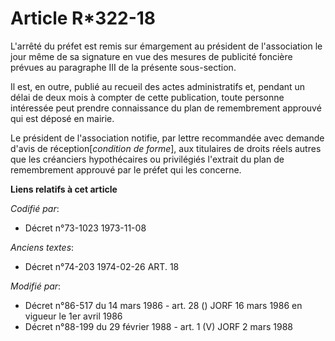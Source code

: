 # Article R*322-18

L'arrêté du préfet est remis sur émargement au président de l'association le jour même de sa signature en vue des mesures de
publicité foncière prévues au paragraphe III de la présente sous-section.

Il est, en outre, publié au recueil des actes administratifs et, pendant un délai de deux mois à compter de cette
publication, toute personne intéressée peut prendre connaissance du plan de remembrement approuvé qui est déposé en mairie.

Le président de l'association notifie, par lettre recommandée avec demande d'avis de réception[*condition de forme*], aux
titulaires de droits réels autres que les créanciers hypothécaires ou privilégiés l'extrait du plan de remembrement approuvé
par le préfet qui les concerne.

**Liens relatifs à cet article**

_Codifié par_:

  - Décret n°73-1023 1973-11-08

_Anciens textes_:

  - Décret n°74-203 1974-02-26 ART. 18

_Modifié par_:

  - Décret n°86-517 du 14 mars 1986 - art. 28 () JORF 16 mars 1986 en vigueur le   1er avril 1986
  - Décret n°88-199 du 29 février 1988 - art. 1 (V) JORF 2 mars 1988
